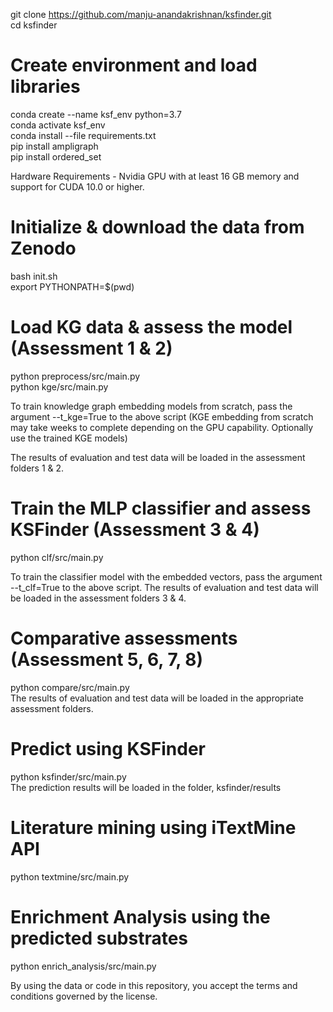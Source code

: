 git clone https://github.com/manju-anandakrishnan/ksfinder.git <br>
cd ksfinder <br>

# Create environment and load libraries
conda create --name ksf_env python=3.7 <br>
conda activate ksf_env <br>
conda install --file requirements.txt <br>
pip install ampligraph <br>
pip install ordered_set <br>

Hardware Requirements -  Nvidia GPU with at least 16 GB memory and support for CUDA 10.0 or higher.

# Initialize & download the data from Zenodo
bash init.sh <br>
export PYTHONPATH=$(pwd)

# Load KG data & assess the model (Assessment 1 & 2)
python preprocess/src/main.py <br>
python kge/src/main.py <br>

To train knowledge graph embedding models from scratch, pass the argument --t_kge=True to the above script (KGE embedding from scratch may take weeks to complete depending on the GPU capability. Optionally use the trained KGE models)

The results of evaluation and test data will be loaded in the assessment folders 1 & 2.

# Train the MLP classifier and assess KSFinder (Assessment 3 & 4)
python clf/src/main.py <br>

To train the classifier model with the embedded vectors, pass the argument --t_clf=True to the above script.
The results of evaluation and test data will be loaded in the assessment folders 3 & 4.

# Comparative assessments (Assessment 5, 6, 7, 8)
python compare/src/main.py <br>
The results of evaluation and test data will be loaded in the appropriate assessment folders.

# Predict using KSFinder
python ksfinder/src/main.py <br>
The prediction results will be loaded in the folder, ksfinder/results

# Literature mining using iTextMine API

python textmine/src/main.py <br>

# Enrichment Analysis using the predicted substrates
python enrich_analysis/src/main.py <br>

By using the data or code in this repository, you accept the terms and conditions governed by the license.
